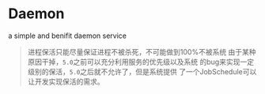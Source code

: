 # Daemon
a simple and benifit daemon service

> 进程保活只能尽量保证进程不被杀死，不可能做到100%不被系统
由于某种原因干掉，`5.0`之前可以充分利用服务的优先级以及系统
的bug来实现一定级别的保活，`5.0`之后就不允许了，但是系统提供
了一个JobSchedule可以让开发实现保活的需求。
